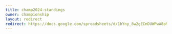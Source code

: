 ```yaml
---
title: champ2024-standings
owner: championship
layout: redirect
redirect: https://docs.google.com/spreadsheets/d/1hYny_8w2gECnDUWPwA8oMztrlaEc_x2Gj1dH8pwBBew/pubhtml
---
```

